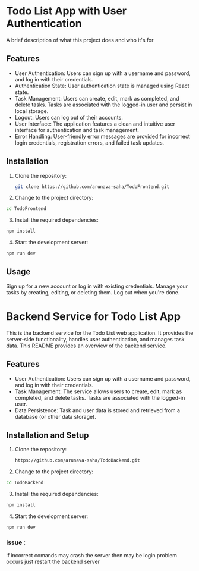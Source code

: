 # Todo List App with User Authentication

A brief description of what this project does and who it's for

## Features

- User Authentication: Users can sign up with a username and password, and log in with their credentials.
- Authentication State: User authentication state is managed using React state.
- Task Management: Users can create, edit, mark as completed, and delete tasks. Tasks are associated with the logged-in user and persist in local storage.
- Logout: Users can log out of their accounts.
- User Interface: The application features a clean and intuitive user interface for authentication and task management.
- Error Handling: User-friendly error messages are provided for incorrect login credentials, registration errors, and failed task updates.

## Installation

1. Clone the repository:

   ```bash
   git clone https://github.com/arunava-saha/TodoFrontend.git
   ```

2. Change to the project directory:

```bash
cd TodoFrontend
```

3. Install the required dependencies:

```bash
npm install
```

4. Start the development server:

```bash
npm run dev
```

## Usage

Sign up for a new account or log in with existing credentials.
Manage your tasks by creating, editing, or deleting them.
Log out when you're done.

# Backend Service for Todo List App

This is the backend service for the Todo List web application. It provides the server-side functionality, handles user authentication, and manages task data. This README provides an overview of the backend service.

## Features

- User Authentication: Users can sign up with a username and password, and log in with their credentials.
- Task Management: The service allows users to create, edit, mark as completed, and delete tasks. Tasks are associated with the logged-in user.
- Data Persistence: Task and user data is stored and retrieved from a database (or other data storage).

## Installation and Setup

1. Clone the repository:

   ```bash
   https://github.com/arunava-saha/TodoBackend.git
   ```

2. Change to the project directory:

```bash
cd TodoBackend
```

3. Install the required dependencies:

```bash
npm install
```

4. Start the development server:

```bash
npm run dev
```

### issue :

if incorrect comands may crash the server then may be login problem occurs just restart the backend server
